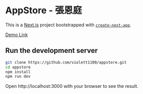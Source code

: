 # AppStore - 張恩庭

This is a [Next.js](https://nextjs.org) project bootstrapped with [`create-next-app`](https://nextjs.org/docs/app/api-reference/cli/create-next-app).

[Demo Link](https://appstore-egwjhttt5-violets-projects-eb4713f4.vercel.app/)

## Run the development server

```sh
git clone https://github.com/violett1100/appstore.git
cd appstore
npm install
npm run dev
```

Open http://localhost:3000 with your browser to see the result.
